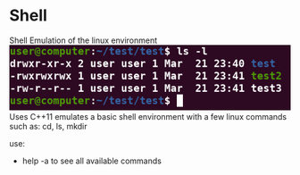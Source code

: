 # Shell
Shell Emulation of the linux environment
![Image of the Shell](oscolor.png)
Uses C++11
emulates a basic shell environment with a few linux commands
such as: cd, ls, mkdir

use: 
- help -a
to see all available commands
